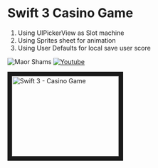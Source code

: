 # Swift 3 Casino Game

1. Using UIPickerView as Slot machine
2. Using Sprites sheet for animation
3. Using User Defaults for local save user score


![Maor Shams](https://github.com/MaorS/iOS-Proj-CasinoGame/blob/master/casino.gif?raw=true)
[![Youtube](http://i.imgur.com/NZKNDCk.png)]("")


<a href="http://www.youtube.com/watch?feature=player_embedded&v=3dNqRTQk5zs
" target="_blank"><img src="http://img.youtube.com/vi/Y3dNqRTQk5zs/0.jpg" 
alt="Swift 3 - Casino Game" width="240" height="180" border="10" /></a>

